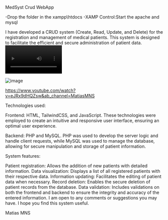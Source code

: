 MedSyst Crud WebApp

-Drop the folder in the xampp\htdocs
-XAMP Control:Start the apache and mysql

I have developed a CRUD system (Create, Read, Update, and Delete) for the registration and management of medical patients. This system is designed to facilitate the efficient and secure administration of patient data.
<video src='https://www.youtube.com/watch?v=eJRx9dHQZsw&ab_channel=MatiasMNS' width=180/>


![image](https://github.com/user-attachments/assets/a1b84e1f-702c-4454-8d53-183393837cea)

https://www.youtube.com/watch?v=eJRx9dHQZsw&ab_channel=MatiasMNS


Technologies used:

Frontend: HTML, TailwindCSS, and JavaScript. These technologies were employed to create an intuitive and responsive user interface, ensuring an optimal user experience.

Backend: PHP and MySQL. PHP was used to develop the server logic and handle client requests, while MySQL was used to manage the database, allowing for secure manipulation and storage of patient information.

System features:

Patient registration: Allows the addition of new patients with detailed information.
Data visualization: Displays a list of all registered patients with their respective data.
Information updating: Facilitates the editing of patient data when necessary.
Record deletion: Enables the secure deletion of patient records from the database.
Data validation: Includes validations on both the frontend and backend to ensure the integrity and accuracy of the entered information.
I am open to any comments or suggestions you may have. I hope you find this system useful.

Matias MNS
